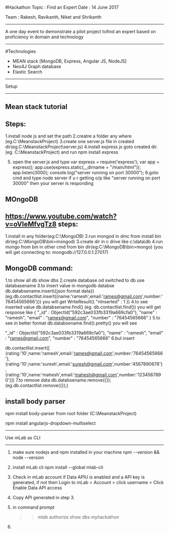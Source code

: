 #Hackathon
Topic : Find an Expert
Date  : 14 June 2017

Team  : Rakesh, Ravikanth, Niket and Shrikanth

---------------------------------------------------------------------------------------

A one day event to demonstrate a pilot project tofind an expert based on proficiency in domain and technology

---------------------------------------------------------------------------------------
#Technologies
- MEAN stack [MongoDB, Express, Angular JS, NodeJS]
- Neo4J Graph database
- Elastic Search

---------------------------------------------------------------------------------------

Setup

---------------------------------------------------------------------------------------

Mean stack tutorial
-------------------------------
Steps:
---------------------
1.install node js and set the path 
2.creatre a folder any where
(eg.C:\MeanstackProject)
3.create one server.js file in created dir(eg.C:\MeanstackProject\server.js)
4.install express js
goto created dir.(eg. C:\MeanstackProject)
and run npm install express

5. open the server.js
and type
var express = require('express');
var app = express();
app.use(express.static(__dirname + "/main/html"));
app.listen(3000);
console.log("server running on port 30000");
6.goto cmd and type node server
if u r getting o/p like "server running on port 30000"
then your server is responding

MOngoDB
----------------------
https://www.youtube.com/watch?v=oVIeMfvgTz8
steps:
-----------
1.install in any folder(eg:C:\MongoDB)
2.run mongod in dmc from install bin dir(eg:C:\MongoDB\bin>mongod)
3.create dir in c drive like c:\data\db
4.run mongo from bin in other cmd from bin dir(eg:C:\MongoDB\bin>mongo)
(you will get connecting to: mongodb://127.0.0.1:27017)

MongoDB command:
---------------------
1.to show all db
show dbs
2.create database od switched to db
use databasename
3.to insert value in mongodb databse
db.databsename.insert({json format data})
(eg.db.contactlist.insert({name:'ramesh',email:'rames@gmail.com',number:'76454565666'}))
you will get 
WriteResult({ "nInserted" : 1 })
4.to see inserted value
db.databsename.find()
(eg. db.contactlist.find())
you will get response like
{ "_id" : ObjectId("592c3ae033fb3319a669cfa0"), "name" : "ramesh", "email" : "rames@gmail.com", "number" : "76454565666" }
5.to see in better format
db.databsename.find().pretty()
you will see

 "_id" : ObjectId("592c3ae033fb3319a669cfa0"),
 "name" : "ramesh",
 "email" : "rames@gmail.com",
 "number" : "76454565666"
 6.bul insert
 
 db.contactlist.insert([
 {rating:'10',name:'ramesh',email:'rames@gmail.com',number:'76454565666'},
 {rating:'10',name:'suresh',email:'suresh@gmail.com',number:'4567890678'},
 {rating:'10',name:'mahesh',email:'mahesh@gmail.com',number:'1234567890'}])
 7.to remove data
 db.databsename.remove({});
 (eg.db.contactlist.remove({});)
 
 
 install body parser
 -----------------------
 npm install body-parser from root folder (C:\MeanstackProject)
 
 npm install angularjs-dropdown-multiselect
 
 
 
 ----------------------------------------------------------------------------------------------------
 
 Use mLab as CLI
 
 ----------------------------------------------------------------------------------------------------
 1. make sure nodejs and npm installed in your machine
	npm --version && node --version
 2. install mLab cli
	npm install --global mlab-cli
 3. Check in mLab account if Data APIU is enabled and a API key is generated, if not then 
    Login to mLab > Account > click username > Click Enable Data API access
 4. Copy API generated in step 3.
 5. in command prompt
     >> mlab
	 >> authorize <API key>
	 >> show dbs
	 myhackathon

 6. 